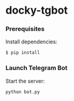 # docky-tgbot

### Prerequisites
Install dependencies:
```sh
$ pip install
```

### Launch Telegram Bot
Start the server:
```sh
python bot.py
